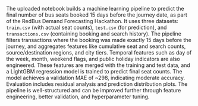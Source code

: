The uploaded notebook builds a machine learning pipeline to predict the final number of bus seats booked 15 days before the journey date, as part of the RedBus Demand Forecasting Hackathon. It uses three datasets: `train.csv` (with actual seat counts), `test.csv` (for prediction), and `transactions.csv` (containing booking and search history). The pipeline filters transactions where the booking was made exactly 15 days before the journey, and aggregates features like cumulative seat and search counts, source/destination regions, and city tiers. Temporal features such as day of the week, month, weekend flags, and public holiday indicators are also engineered. These features are merged with the training and test data, and a LightGBM regression model is trained to predict final seat counts. The model achieves a validation MAE of \~298, indicating moderate accuracy. Evaluation includes residual analysis and prediction distribution plots. The pipeline is well-structured and can be improved further through feature engineering, better validation, and hyperparameter tuning.
